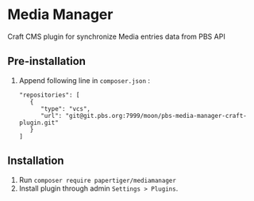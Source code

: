 # Media Manager

Craft CMS plugin for synchronize Media entries data from PBS API

## Pre-installation
1. Append following line in `composer.json` :

   ```
   "repositories": [
      {
         "type": "vcs",
         "url": "git@git.pbs.org:7999/moon/pbs-media-manager-craft-plugin.git"
      }
   ]
   ```

## Installation
1. Run `composer require papertiger/mediamanager`
2. Install plugin through admin `Settings > Plugins`.
